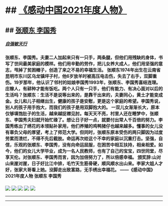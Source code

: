 # ## [《感动中国2021年度人物》]()

## ## [张顺东 李国秀]()

##### [自强敏天行]()

**张顺东、李国秀。夫妻二人加起来只有一只手，两条腿，但他们用残缺的身体，书写了世间最美家庭的模样。他们用辛勤的劳作，把儿女养大成人，他们用坚强的意志，甩掉了贫困帽子，创造了来之不易的幸福生活。
张顺东1974年出生在云南省昆明市东川区乌龙镇坪子村，他6岁放羊时被高压电击伤，失去了右手，双脚重伤。19岁那年，他认识了邻村的姑娘李国秀1993年，张顺东、李国秀喜结连理。
庄稼人，有耕种才能有饭吃。两个人只有一只手，他们有能力、有决心面对以后的生活吗？张顺东：​生活不是说等出来的，是靠干出来的，夫妻同心，黄土才能变成金。女儿和儿子相继出生，健康的孩子是安慰，更是这个家庭的希望。李国秀说，别人的孩子用手抱大，而我们的孩子是用双脚抱大的。
一双儿女渐渐长大，原本仅够填饱肚子的生活，越来越捉襟见肘。每天天不亮，村里人还在睡梦中，张顺东、李国秀夫妇就开始忙碌了。想让日子好一点，就要付出常人千百倍的努力。李国秀练出了绣花的本领贴补家用，他们养殖的鸡鸭猪仔也越来越多。懂事的女儿没有辜负父母的厚望，考上了师范大学。但同时，张顺东原本受伤的两只脚因为过度劳累而溃烂，不得不先后截肢。命运再次给这个不幸的家庭以沉重打击。坚强，自信，乐观的张顺东、李国秀，没有向命运屈服，在困苦中相互扶持，相亲相爱。如今，他们的女儿大学毕业，成为一名人民教师，也有了自己的宝宝，四世同堂，尽享天伦。对张顺东、李国秀而言，因为加倍努力了，所以倍感幸福。
颁奖辞:山对山来崖对崖，日子好比江中排，毛竹天生筋骨硬，顺风顺水出山来。李家大姐人才好，张家大哥看上她。没脚走出致富路，无手绣出幸福花。
——《感动中国》2021年度人物 张顺东 李国秀**

### 

![](https://p5.img.cctvpic.com/photoworkspace/contentimg/2022/03/04/2022030409371286080.png)
![](https://p5.img.cctvpic.com/photoworkspace/contentimg/2022/03/04/2022030409371228658.png)
![](https://p5.img.cctvpic.com/photoworkspace/contentimg/2022/03/04/2022030409371231258.png)
![](https://p5.img.cctvpic.com/photoworkspace/contentimg/2022/03/04/2022030409371222488.png)
![](https://p2.img.cctvpic.com/photoworkspace/contentimg/2022/03/04/2022030409371212850.jpg)

---


---

